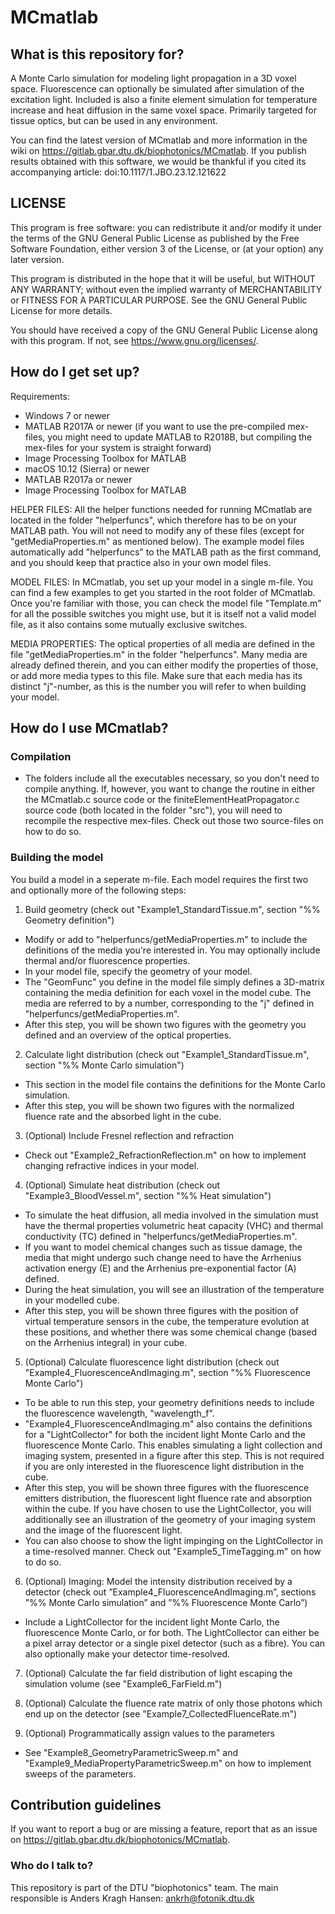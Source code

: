 # MCmatlab #

## What is this repository for? ##

A Monte Carlo simulation for modeling light propagation in a 3D voxel space.
Fluorescence can optionally be simulated after simulation of the excitation light.
Included is also a finite element simulation for temperature increase and heat diffusion in the same voxel space.
Primarily targeted for tissue optics, but can be used in any environment.

You can find the latest version of MCmatlab and more information in the wiki on https://gitlab.gbar.dtu.dk/biophotonics/MCmatlab.
If you publish results obtained with this software, we would be thankful if you cited its accompanying article: doi:10.1117/1.JBO.23.12.121622

## LICENSE ##

This program is free software: you can redistribute it and/or modify
it under the terms of the GNU General Public License as published by
the Free Software Foundation, either version 3 of the License, or
(at your option) any later version.

This program is distributed in the hope that it will be useful,
but WITHOUT ANY WARRANTY; without even the implied warranty of
MERCHANTABILITY or FITNESS FOR A PARTICULAR PURPOSE.  See the
GNU General Public License for more details.

You should have received a copy of the GNU General Public License
along with this program.  If not, see <https://www.gnu.org/licenses/>.

## How do I get set up? ##

Requirements:
- Windows 7 or newer
 - MATLAB R2017A or newer (if you want to use the pre-compiled mex-files, you might need to update MATLAB to R2018B, but compiling the mex-files for your system is straight forward)
 - Image Processing Toolbox for MATLAB
- macOS 10.12 (Sierra) or newer
 - MATLAB R2017a or newer
 - Image Processing Toolbox for MATLAB

HELPER FILES:
All the helper functions needed for running MCmatlab are located in the folder "helperfuncs", which therefore has to be on your MATLAB path. You will not need to modify any of these files (except for "getMediaProperties.m" as mentioned below). The example model files automatically add "helperfuncs" to the MATLAB path as the first command, and you should keep that practice also in your own model files.

MODEL FILES:
In MCmatlab, you set up your model in a single m-file. You can find a few examples to get you started in the root folder of MCmatlab. Once you're familiar with those, you can check the model file "Template.m" for all the possible switches you might use, but it is itself not a valid model file, as it also contains some mutually exclusive switches.

MEDIA PROPERTIES:
The optical properties of all media are defined in the file "getMediaProperties.m" in the folder "helperfuncs". Many media are already defined therein, and you can either modify the properties of those, or add more media types to this file. Make sure that each media has its distinct "j"-number, as this is the number you will refer to when building your model.

## How do I use MCmatlab? ##
### Compilation ###
- The folders include all the executables necessary, so you don't need to compile anything. If, however, you want to change the routine in either the MCmatlab.c source code or the finiteElementHeatPropagator.c source code (both located in the folder "src"), you will need to recompile the respective mex-files. Check out those two source-files on how to do so.
 
### Building the model ###
You build a model in a seperate m-file. Each model requires the first two and optionally more of the following steps:
1. Build geometry (check out "Example1_StandardTissue.m", section "%% Geometry definition")
 - Modify or add to "helperfuncs/getMediaProperties.m" to include the definitions of the media you're interested in. You may optionally include thermal and/or fluorescence properties.
 - In your model file, specify the geometry of your model.
 - The "GeomFunc" you define in the model file simply defines a 3D-matrix containing the media definition for each voxel in the model cube. The media are referred to by a number, corresponding to the "j" defined in "helperfuncs/getMediaProperties.m".
 - After this step, you will be shown two figures with the geometry you defined and an overview of the optical properties.

2. Calculate light distribution (check out "Example1_StandardTissue.m", section "%% Monte Carlo simulation")
 - This section in the model file contains the definitions for the Monte Carlo simulation.
 - After this step, you will be shown two figures with the normalized fluence rate and the absorbed light in the cube.
 
3. (Optional) Include Fresnel reflection and refraction
 - Check out "Example2_RefractionReflection.m" on how to implement changing refractive indices in your model.
 
4. (Optional) Simulate heat distribution (check out "Example3_BloodVessel.m", section "%% Heat simulation")
 - To simulate the heat diffusion, all media involved in the simulation must have the thermal properties volumetric heat capacity (VHC) and thermal conductivity (TC) defined in "helperfuncs/getMediaProperties.m".
 - If you want to model chemical changes such as tissue damage, the media that might undergo such change need to have the Arrhenius activation energy (E) and the Arrhenius pre-exponential factor (A) defined.
 - During the heat simulation, you will see an illustration of the temperature in your modelled cube.
 - After this step, you will be shown three figures with the position of virtual temperature sensors in the cube, the temperature evolution at these positions, and whether there was some chemical change (based on the Arrhenius integral) in your cube.

5. (Optional) Calculate fluorescence light distribution (check out "Example4_FluorescenceAndImaging.m", section "%% Fluorescence Monte Carlo")
 - To be able to run this step, your geometry definitions needs to include the fluorescence wavelength, "wavelength_f".
 - "Example4_FluorescenceAndImaging.m" also contains the definitions for a "LightCollector" for both the incident light Monte Carlo and the fluorescence Monte Carlo. This enables simulating a light collection and imaging system, presented in a figure after this step. This is not required if you are only interested in the fluorescence light distribution in the cube.
 - After this step, you will be shown three figures with the fluorescence emitters distribution, the fluorescent light fluence rate and absorption within the cube. If you have chosen to use the LightCollector, you will additionally see an illustration of the geometry of your imaging system and the image of the fluorescent light.
  - You can also choose to show the light impinging on the LightCollector in a time-resolved manner. Check out "Example5_TimeTagging.m" on how to do so.

6. (Optional) Imaging: Model the intensity distribution received by a detector (check out ”Example4_FluorescenceAndImaging.m”, sections ”%% Monte Carlo simulation” and ”%% Fluorescence Monte Carlo”)
 - Include a LightCollector for the incident light Monte Carlo, the fluorescence Monte Carlo, or for both. The LightCollector can either be a pixel array detector or a single pixel detector (such as a fibre). You can also optionally make your detector time-resolved.

7. (Optional) Calculate the far field distribution of light escaping the simulation volume (see "Example6_FarField.m")

8. (Optional) Calculate the fluence rate matrix of only those photons which end up on the detector (see "Example7_CollectedFluenceRate.m")
 
9. (Optional) Programmatically assign values to the parameters
 - See "Example8_GeometryParametricSweep.m" and "Example9_MediaPropertyParametricSweep.m" on how to implement sweeps of the parameters.

## Contribution guidelines ##

If you want to report a bug or are missing a feature, report that as an issue on https://gitlab.gbar.dtu.dk/biophotonics/MCmatlab.

### Who do I talk to? ###

This repository is part of the DTU "biophotonics" team.
The main responsible is Anders Kragh Hansen: ankrh@fotonik.dtu.dk
